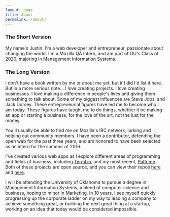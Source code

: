 ```yaml
---
layout: page
title: About
permalink: /about/
---
```


### The Short Version

My name's Justin. I'm a web developer and entrepreneur, passionate about changing
the world. I'm a Mozilla QA Intern, and am part of OU's Class of 2020, majoring
in Management Information Systems.

### The Long Version

I don't have a book written by me or about me yet, but if I did I'd list it here.
But in a more serious note... I love creating projects. I love creating businesses.
I love making a difference in people's lives and giving them something to talk
about. Some of my biggest influences are Steve Jobs, and Jack Dorsey. These
entrepreneurial figures have led me to become who I am today. These figures have
taught me to do things, whether it be making an app or starting a business, for
the love of the art, not the lust for the money.

You'll usually be able to find me on Mozilla's IRC network, lurking and helping
out community members. I have been a contributor, defending the open web for the
past three years, and am honored to have been selected as an intern for the summer
of 2016.

I've created various web apps as I explore different areas of programming and fields
of business, including [Terml.io](https://terml.io), and my most recent,
[Pattr.me](https://pattr.me). Both of these projects are open source, and you
can view their repos [here](https://github.com/justinpotts/terml.io) and
[here](https://github.com/justinpotts/pattr).

I will be attending the University of Oklahoma to pursue a degree in Management
Information Systems, a blend of computer science and business, hoping to minor
in Marketing. In 10 years, I see myself quickly progressing up the corporate ladder
on my way to leading a company to achieve something great, or building the
next great thing at a startup, working on an idea that today would be considered
impossible.
